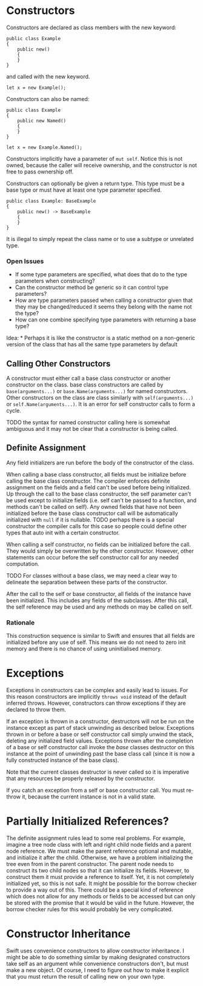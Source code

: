 # Constructors

Constructors are declared as class members with the new keyword:

	public class Example
	{
		public new()
		{
		}
	}

and called with the new keyword.

	let x = new Example();

Constructors can also be named:

	public class Example
	{
		public new Named()
		{
		}
	}

	let x = new Example.Named();

Constructors implicitly have a parameter of `mut self`.  Notice this is not owned, because the caller will receive ownership, and the constructor is not free to pass ownership off.
	
Constructors can optionally be given a return type.  This type must be a base type or must have at least one type parameter specified.

	public class Example: BaseExample
	{
		public new() -> BaseExample
		{
		}
	}

It is illegal to simply repeat the class name or to use a subtype or unrelated type.

### Open Issues

  * If some type parameters are specified, what does that do to the type parameters when constructing?
  * Can the constructor method be generic so it can control type parameters?
  * How are type parameters passed when calling a constructor given that they may be changed/reduced it seems they belong with the name not the type?
  * How can one combine specifying type parameters with returning a base type?
	
Idea:
	* Perhaps it is like the constructor is a static method on a non-generic version of the class that has all the same type parameters by default

## Calling Other Constructors

A constructor must either call a base class constructor or another constructor on the class.  base class constructors are called by `base(arguments...)` or `base.Name(arguments...)` for named constructors.  Other constructors on the class are class similarly with `self(arguments...)` or `self.Name(arguments...)`.  It is an error for self constructor calls to form a cycle.

TODO the syntax for named constructor calling here is somewhat ambiguous and it may not be clear that a constructor is being called.

## Definite Assignment

Any field initializers are run before the body of the constructor of the class.

When calling a base class constructor, all fields must be initialize before calling the base class constructor.  The compiler enforces definite assignment on the fields and a field can't be used before being initialized.  Up through the call to the base class constructor, the self parameter can't be used except to initialize fields (i.e. self can't be passed to a function, and methods can't be called on self).  Any owned fields that have not been initialized before the base class constructor call will be automatically initialized with `null` if it is nullable.  TODO perhaps there is a special constructor the compiler calls for this case so people could define other types that auto init with a certain constructor.

When calling a self constructor, no fields can be initialized before the call.  They would simply be overwritten by the other constructor.  However, other statements can occur before the self constructor call for any needed computation.

TODO For classes without a base class, we may need a clear way to delineate the separation between these parts of the constructor.

After the call to the self or base constructor, all fields of the instance have been initialized.  This includes any fields of the subclasses.  After this call, the self reference may be used and any methods on may be called on self.

### Rationale

This construction sequence is similar to Swift and ensures that all fields are initialized before any use of self.  This means we do not need to zero init memory and there is no chance of using uninitialised memory.

# Exceptions

Exceptions in constructors can be complex and easily lead to issues.  For this reason constructors are implicitly `throws void` instead of the default inferred throws.  However, constructors can throw exceptions if they are declared to throw them.  

If an exception is thrown in a constructor, destructors will not be run on the instance except as part of stack unwinding as described below.  Exceptions thrown in or before a base or self constructor call simply unwind the stack, deleting any initialized field values.  Exceptions thrown after the completion of a base or self constructor call invoke the *base* classes destructor on this instance at the point of unwinding past the base class call (since it is now a fully constructed instance of the base class).

Note that the current classes destructor is never called so it is imperative that any resources be properly released by the constructor.

If you catch an exception from a self or base constructor call.  You must re-throw it, because the current instance is not in a valid state.

# Partially Initialized References?

The definite assignment rules lead to some real problems.  For example, imagine a tree node class with left and right child node fields and a parent node reference.  We must make the parent reference optional and mutable, and initialize it after the child.  Otherwise, we have a problem initializing the tree even from in the parent constructor.  The parent node needs to construct its two child nodes so that it can initialize its fields.  However, to construct them it must provide a reference to itself.  Yet, it is not completely initialized yet, so this is not safe.  It might be possible for the borrow checker to provide a way out of this.  There could be a special kind of reference which does not allow for any methods or fields to be accessed but can only be stored with the promise that it would be valid in the future.  However, the borrow checker rules for this would probably be very complicated.

# Constructor Inheritance

Swift uses convenience constructors to allow constructor inheritance.  I might be able to do something similar by making designated constructors take self as an argument while convenience constructors don't, but must make a new object.  Of course, I need to figure out how to make it explicit that you must return the result of calling new on your own type.